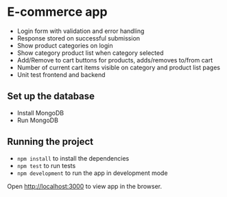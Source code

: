 # E-commerce app

- Login form with validation and error handling
- Response stored on successful submission
- Show product categories on login
- Show category product list when category selected
- Add/Remove to cart buttons for products, adds/removes to/from cart
- Number of current cart items visible on category and product list pages
- Unit test frontend and backend

## Set up the database

- Install MongoDB
- Run MongoDB

## Running the project

- `npm install` to install the dependencies
- `npm test` to run tests
- `npm development` to run the app in development mode

Open [http://localhost:3000](http://localhost:3000) to view app in the browser.